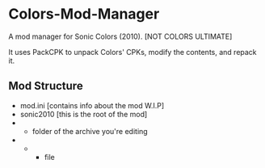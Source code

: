 # Colors-Mod-Manager
A mod manager for Sonic Colors (2010). [NOT COLORS ULTIMATE]

It uses PackCPK to unpack Colors' CPKs, modify the contents, and repack it. 


## Mod Structure
- mod.ini [contains info about the mod W.I.P]
- sonic2010 [this is the root of the mod]
- - folder of the archive you're editing
- - - file
